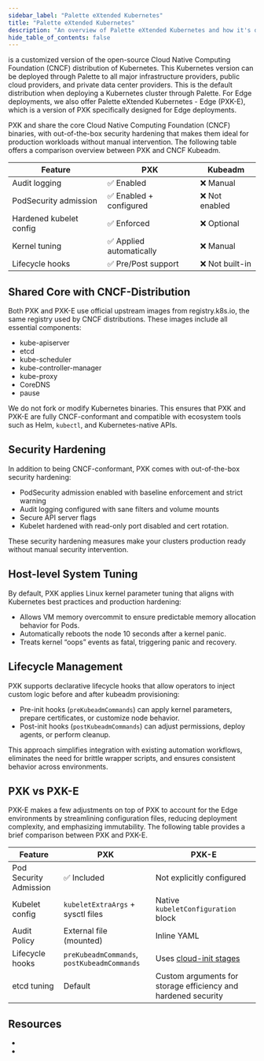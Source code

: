 ```yaml
---
sidebar_label: "Palette eXtended Kubernetes"
title: "Palette eXtended Kubernetes"
description: "An overview of Palette eXtended Kubernetes and how it's different from the upstream Kubeadm."
hide_table_of_contents: false
---
```


<VersionedLink text="Palette eXtended Kubernetes (PXK)" url="/integrations/packs/?pack=k8s" /> is a customized version
of the open-source Cloud Native Computing Foundation (CNCF) distribution of Kubernetes. This Kubernetes version can be
deployed through Palette to all major infrastructure providers, public cloud providers, and private data center
providers. This is the default distribution when deploying a Kubernetes cluster through Palette. For Edge deployments,
we also offer Palette eXtended Kubernetes - Edge (PXK-E), which is a version of PXK specifically designed for Edge
deployments.

PXK and <VersionedLink text="Palette eXtended Kubernetes - Edge (PXK-E)" url="/integrations/packs/?pack=k8s-native" />
share the core Cloud Native Computing Foundation (CNCF) binaries, with out-of-the-box security hardening that makes them
ideal for production workloads without manual intervention. The following table offers a comparison overview between PXK
and CNCF Kubeadm.

| Feature                 | PXK                      | Kubeadm         |
| ----------------------- | ------------------------ | --------------- |
| Audit logging           | ✅ Enabled               | ❌ Manual       |
| PodSecurity admission   | ✅ Enabled + configured  | ❌ Not enabled  |
| Hardened kubelet config | ✅ Enforced              | ❌ Optional     |
| Kernel tuning           | ✅ Applied automatically | ❌ Manual       |
| Lifecycle hooks         | ✅ Pre/Post support      | ❌ Not built-in |

## Shared Core with CNCF-Distribution

Both PXK and PXK-E use official upstream images from registry.k8s.io, the same registry used by CNCF distributions.
These images include all essential components:

- kube-apiserver
- etcd
- kube-scheduler
- kube-controller-manager
- kube-proxy
- CoreDNS
- pause

We do not fork or modify Kubernetes binaries. This ensures that PXK and PXK-E are fully CNCF-conformant and compatible
with ecosystem tools such as Helm, `kubectl`, and Kubernetes-native APIs.

## Security Hardening

In addition to being CNCF-conformant, PXK comes with out-of-the-box security hardening:

- PodSecurity admission enabled with baseline enforcement and strict warning
- Audit logging configured with sane filters and volume mounts
- Secure API server flags
- Kubelet hardened with read-only port disabled and cert rotation.

These security hardening measures make your clusters production ready without manual security intervention.

## Host-level System Tuning

By default, PXK applies Linux kernel parameter tuning that aligns with Kubernetes best practices and production
hardening:

- Allows VM memory overcommit to ensure predictable memory allocation behavior for Pods.
- Automatically reboots the node 10 seconds after a kernel panic.
- Treats kernel “oops” events as fatal, triggering panic and recovery.

## Lifecycle Management

PXK supports declarative lifecycle hooks that allow operators to inject custom logic before and after kubeadm
provisioning:

- Pre-init hooks (`preKubeadmCommands`) can apply kernel parameters, prepare certificates, or customize node behavior.
- Post-init hooks (`postKubeadmCommands`) can adjust permissions, deploy agents, or perform cleanup.

This approach simplifies integration with existing automation workflows, eliminates the need for brittle wrapper
scripts, and ensures consistent behavior across environments.

## PXK vs PXK-E

PXK-E makes a few adjustments on top of PXK to account for the Edge environments by streamlining configuration files,
reducing deployment complexity, and emphasizing immutability. The following table provides a brief comparison between
PXK and PXK-E.

| Feature                | PXK                                         | PXK-E                                                                       |
| ---------------------- | ------------------------------------------- | --------------------------------------------------------------------------- |
| Pod Security Admission | ✅ Included                                 | Not explicitly configured                                                   |
| Kubelet config         | `kubeletExtraArgs` + sysctl files           | Native `kubeletConfiguration` block                                         |
| Audit Policy           | External file (mounted)                     | Inline YAML                                                                 |
| Lifecycle hooks        | `preKubeadmCommands`, `postKubeadmCommands` | Uses [cloud-init stages](../clusters/edge/edge-configuration/cloud-init.md) |
| etcd tuning            | Default                                     | Custom arguments for storage efficiency and hardened security               |

## Resources

- <VersionedLink text="Palette eXtended Kubernetes (PXK)" url="/integrations/packs/?pack=k8s" />
- <VersionedLink text="Palette eXtended Kubernetes - Edge (PXK-E)" url="/integrations/packs/?pack=k8s-native" />
